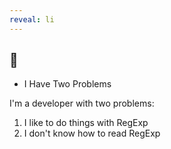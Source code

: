 ```yaml
---
reveal: li
---
```

## 👋

- I Have Two Problems

<aside slot="presenter">

I'm a developer with two problems:
1. I like to do things with RegExp
2. I don't know how to read RegExp

</aside>
